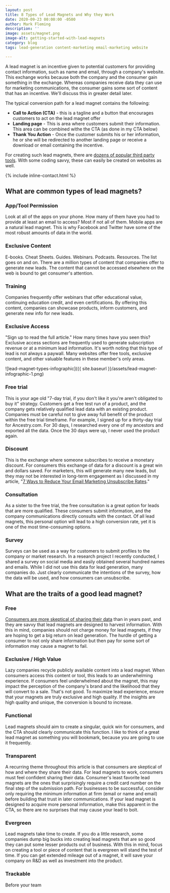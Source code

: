 ```yaml
---
layout: post
title: 8 Types of Lead Magnets and Why they Work
date: 2020-09-23 00:00:00 -0500
author: Mark Fleming
description: ''
image: assets/magnet.png
image-alt: getting-started-with-lead-magnets
category: blog
tags: lead-generation content-marketing email-marketing website

---
```

A lead magnet is an incentive given to potential customers for providing contact information, such as name and email, through a company's website. This exchange works because both the company and the consumer gain something in the exchange. Whereas companies receive data they can use for marketing communications, the consumer gains some sort of content that has an incentive. We'll discuss this in greater detail later.

The typical conversion path for a lead magnet contains the following:

* **Call to Action (CTA)** - this is a tagline and a button that encourages customers to act on the lead magnet offer
* **Landing page** - This is area where customers submit their information. This area can be combined withe the CTA (as done in my CTA below)
* **Thank You Action** - Once the customer submits his or her information, he or she will be redirected to another landing page or receive a download or email containing the incentive.

For creating such lead magnets, there are [dozens of popular third party tools](https://instapage.com/blog/landing-page-software). With some coding savvy, these can easily be created on websites as well.

{% include inline-contact.html %}

## What are common types of lead magnets?

### App/Tool Permission

Look at all of the apps on your phone. How many of them have you had to provide at least an email to access? Most if not all of them. Mobile apps are a natural lead magnet. This is why Facebook and Twitter have some of the most robust amounts of data in the world.

### Exclusive Content

E-books. Cheat Sheets. Guides. Webinars. Podcasts. Resources. The list goes on and on. There are a million types of content that companies offer to generate new leads. The content that cannot be accessed elsewhere on the web is bound to get consumer's attention.

### Training

Companies frequently offer webinars that offer educational value, continuing education credit, and even certifications. By offering this content, companies can showcase products, inform customers, and generate new info for new leads.

### Exclusive Access

"Sign up to read the full article." How many times have you seen this? Exclusive access sections are frequently used to generate subscription revenue or at a minimum lead information. It's worth noting that this type of lead is not always a paywall. Many websites offer free tools, exclusive content, and other valuable features in these member's only areas.

![lead-magnet-types-infographic]({{ site.baseurl }}/assets/lead-magnet-infographic-1.png)

### Free trial

This is your age old "7-day trial, if you don't like it you're aren't obligated to buy it" strategy. Customers get a free test run of a product, and the company gets relatively qualified lead data with an existing product. Companies must be careful not to give away full benefit of the product within the free trial timeframe. For example, I signed up for a thirty-day trial for Ancestry.com. For 30 days, I researched every one of my ancestors and exported all the data. Once the 30 days were up, I never used the product again.

### Discount

This is the exchange where someone subscribes to receive a monetary discount. For consumers this exchange of data for a discount is a great win and dollars saved. For marketers, this will generate many new leads, but they may not be interested in long-term engagement as I discussed in my article, "[7 Ways to Reduce Your Email Marketing Unsubscribe Rates](https://markdfleming.com/7-ways-to-reduce-your-email-marketing-unsubscribe-rates/ "7 Ways to Reduce Your Email Marketing Unsubscribe Rates")."

### Consultation

As a sister to the free trial, the free consultation is a great option for leads that are more qualified. These consumers submit information, and the company communications directly consults with the contact. Of all lead magnets, this personal option will lead to a high conversion rate, yet it is one of the most time-consuming options.

### Survey

Surveys can be used as a way for customers to submit profiles to the company or market research. In a research project I recently conducted, I shared a survey on social media and easily obtained several hundred names and emails. While I did not use this data for lead generation, many companies do. Just clearly communicate the intentions of the survey, how the data will be used, and how consumers can unsubscribe.

## What are the traits of a good lead magnet?

### Free

[Consumers are more skeptical of sharing their data]() than in years past, and they are savvy that lead magnets are designed to harvest information. With this in mind, companies should not charge money for lead magnets, if they are hoping to get a big return on lead generation. The hurdle of getting a consumer to not only share information but then pay for some sort of information may cause a magnet to fail.

### Exclusive / High Value

Lazy companies recycle publicly available content into a lead magnet. When consumers access this content or tool, this leads to an underwhelming experience. If consumers feel underwhelmed about the magnet, this may impact the perception of the company's brand and the likelihood that they will convert to a sale. That's not good. To maximize lead experience, ensure that your magnets are truly exclusive and high quality. If the insights are high quality and unique, the conversion is bound to increase.

### Functional

Lead magnets should aim to create a singular, quick win for consumers, and the CTA should clearly communicate this function. I like to think of a great lead magnet as something you will bookmark, because you are going to use it frequently.

### Transparent

A recurring theme throughout this article is that consumers are skeptical of how and where they share their data. For lead magnets to work, consumers must feel confident sharing their data. Consumer's least favorite lead magnets are the ones that surprisingly require a credit card number on the final step of the submission path. For businesses to be successful, consider only requiring the minimum information at firm (email or name and email) before building that trust in later communications. If your lead magnet is designed to acquire more personal information, make this apparent in the CTA, so there are no surprises that may cause your lead to bolt.

### Evergreen

Lead magnets take time to create. If you do a little research, some companies dump big bucks into creating lead magnets that are so good they can put some lesser products out of business. With this in mind, focus on creating a tool or piece of content that is evergreen will stand the test of time. If you can get extended mileage out of a magnet, it will save your company on R&D as well as investment into the product.

### Trackable

Before your team 